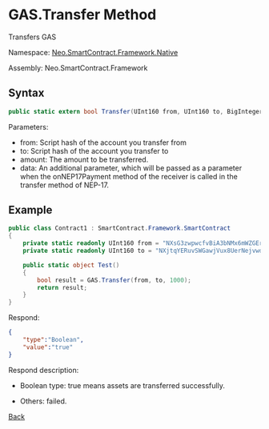 # **GAS.Transfer Method**

Transfers GAS

Namespace: [Neo.SmartContract.Framework.Native](../../native.md)

Assembly: Neo.SmartContract.Framework

## Syntax

```cs
public static extern bool Transfer(UInt160 from, UInt160 to, BigInteger amount, object data = null);
```

Parameters:

- from: Script hash of the account you transfer from
- to: Script hash of the account you transfer to
- amount: The amount to be transferred.
- data: An additional parameter, which will be passed as a parameter when the onNEP17Payment method of the receiver is called in the transfer method of NEP-17.

## Example

```cs
public class Contract1 : SmartContract.Framework.SmartContract
{
    private static readonly UInt160 from = "NXsG3zwpwcfvBiA3bNMx6mWZGEro9ZqTqM".ToScriptHash();
    private static readonly UInt160 to = "NXjtqYERuvSWGawjVux8UerNejvwdYg7eE".ToScriptHash();

    public static object Test()
    {
        bool result = GAS.Transfer(from, to, 1000);
        return result;
    }
}
```

Respond:

```json
{
	"type":"Boolean",
	"value":"true"
}
```

Respond description:

- Boolean type: true means assets are transferred successfully.

- Others: failed.

[Back](../Gas.md)
